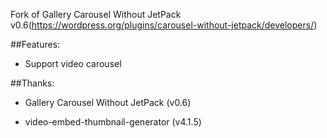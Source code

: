 Fork of Gallery Carousel Without JetPack v0.6(https://wordpress.org/plugins/carousel-without-jetpack/developers/)

##Features:

- Support video carousel


##Thanks:

- Gallery Carousel Without JetPack (v0.6)

- video-embed-thumbnail-generator (v4.1.5)
